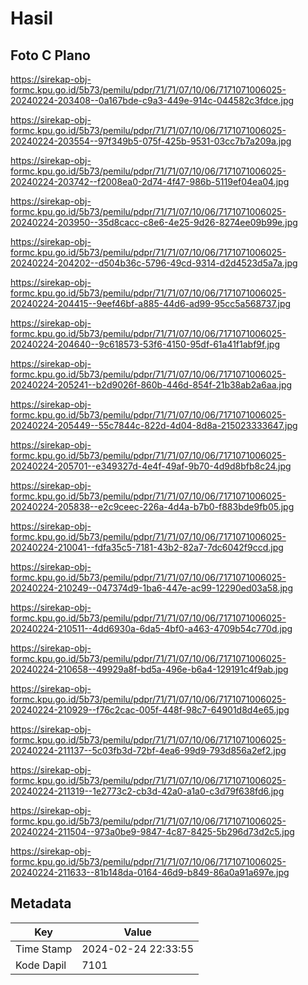# Hasil

## Foto C Plano

https://sirekap-obj-formc.kpu.go.id/5b73/pemilu/pdpr/71/71/07/10/06/7171071006025-20240224-203408--0a167bde-c9a3-449e-914c-044582c3fdce.jpg

https://sirekap-obj-formc.kpu.go.id/5b73/pemilu/pdpr/71/71/07/10/06/7171071006025-20240224-203554--97f349b5-075f-425b-9531-03cc7b7a209a.jpg

https://sirekap-obj-formc.kpu.go.id/5b73/pemilu/pdpr/71/71/07/10/06/7171071006025-20240224-203742--f2008ea0-2d74-4f47-986b-5119ef04ea04.jpg

https://sirekap-obj-formc.kpu.go.id/5b73/pemilu/pdpr/71/71/07/10/06/7171071006025-20240224-203950--35d8cacc-c8e6-4e25-9d26-8274ee09b99e.jpg

https://sirekap-obj-formc.kpu.go.id/5b73/pemilu/pdpr/71/71/07/10/06/7171071006025-20240224-204202--d504b36c-5796-49cd-9314-d2d4523d5a7a.jpg

https://sirekap-obj-formc.kpu.go.id/5b73/pemilu/pdpr/71/71/07/10/06/7171071006025-20240224-204415--9eef46bf-a885-44d6-ad99-95cc5a568737.jpg

https://sirekap-obj-formc.kpu.go.id/5b73/pemilu/pdpr/71/71/07/10/06/7171071006025-20240224-204640--9c618573-53f6-4150-95df-61a41f1abf9f.jpg

https://sirekap-obj-formc.kpu.go.id/5b73/pemilu/pdpr/71/71/07/10/06/7171071006025-20240224-205241--b2d9026f-860b-446d-854f-21b38ab2a6aa.jpg

https://sirekap-obj-formc.kpu.go.id/5b73/pemilu/pdpr/71/71/07/10/06/7171071006025-20240224-205449--55c7844c-822d-4d04-8d8a-215023333647.jpg

https://sirekap-obj-formc.kpu.go.id/5b73/pemilu/pdpr/71/71/07/10/06/7171071006025-20240224-205701--e349327d-4e4f-49af-9b70-4d9d8bfb8c24.jpg

https://sirekap-obj-formc.kpu.go.id/5b73/pemilu/pdpr/71/71/07/10/06/7171071006025-20240224-205838--e2c9ceec-226a-4d4a-b7b0-f883bde9fb05.jpg

https://sirekap-obj-formc.kpu.go.id/5b73/pemilu/pdpr/71/71/07/10/06/7171071006025-20240224-210041--fdfa35c5-7181-43b2-82a7-7dc6042f9ccd.jpg

https://sirekap-obj-formc.kpu.go.id/5b73/pemilu/pdpr/71/71/07/10/06/7171071006025-20240224-210249--047374d9-1ba6-447e-ac99-12290ed03a58.jpg

https://sirekap-obj-formc.kpu.go.id/5b73/pemilu/pdpr/71/71/07/10/06/7171071006025-20240224-210511--4dd6930a-6da5-4bf0-a463-4709b54c770d.jpg

https://sirekap-obj-formc.kpu.go.id/5b73/pemilu/pdpr/71/71/07/10/06/7171071006025-20240224-210658--49929a8f-bd5a-496e-b6a4-129191c4f9ab.jpg

https://sirekap-obj-formc.kpu.go.id/5b73/pemilu/pdpr/71/71/07/10/06/7171071006025-20240224-210929--f76c2cac-005f-448f-98c7-64901d8d4e65.jpg

https://sirekap-obj-formc.kpu.go.id/5b73/pemilu/pdpr/71/71/07/10/06/7171071006025-20240224-211137--5c03fb3d-72bf-4ea6-99d9-793d856a2ef2.jpg

https://sirekap-obj-formc.kpu.go.id/5b73/pemilu/pdpr/71/71/07/10/06/7171071006025-20240224-211319--1e2773c2-cb3d-42a0-a1a0-c3d79f638fd6.jpg

https://sirekap-obj-formc.kpu.go.id/5b73/pemilu/pdpr/71/71/07/10/06/7171071006025-20240224-211504--973a0be9-9847-4c87-8425-5b296d73d2c5.jpg

https://sirekap-obj-formc.kpu.go.id/5b73/pemilu/pdpr/71/71/07/10/06/7171071006025-20240224-211633--81b148da-0164-46d9-b849-86a0a91a697e.jpg


## Metadata

| Key        | Value               |
| ---------- | ------------------- |
| Time Stamp | 2024-02-24 22:33:55 |
| Kode Dapil | 7101                |



